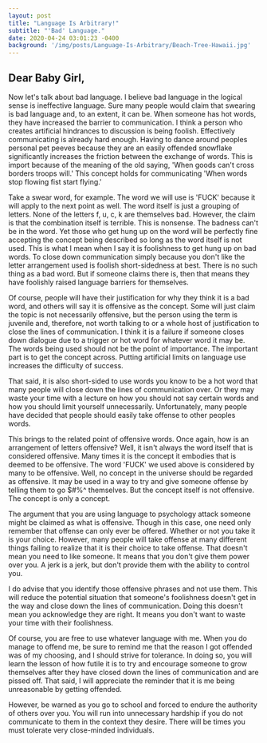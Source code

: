```yaml
---
layout: post
title: "Language Is Arbitrary!"
subtitle: "'Bad' Language."
date: 2020-04-24 03:01:23 -0400
background: '/img/posts/Language-Is-Arbitrary/Beach-Tree-Hawaii.jpg'
---
```

## Dear Baby Girl,

<p>Now let's talk about bad language. I believe bad language in the logical sense is ineffective language. Sure many people would claim that swearing is bad language and, to an extent, it can be. When someone has hot words, they have increased the barrier to communication. I think a person who creates artificial hindrances to discussion is being foolish.  Effectively communicating is already hard enough.  Having to dance around peoples personal pet peeves because they are an easily offended snowflake significantly increases the friction between the exchange of words.  This is import because of the meaning of the old saying, 'When goods can't cross borders troops will.'  This concept holds for communicating 'When words stop flowing fist start flying.'</p>

<p>Take a swear word, for example. The word we will use is 'FUCK' because it will apply to the next point as well. The word itself is just a grouping of letters. None of the letters f, u, c, k are themselves bad. However, the claim is that the combination itself is terrible. This is nonsense. The badness can't be in the word. Yet those who get hung up on the word will be perfectly fine accepting the concept being described so long as the word itself is not used. This is what I mean when I say it is foolishness to get hung up on bad words. To close down communication simply because you don't like the letter arrangement used is foolish short-sidedness at best. There is no such thing as a bad word. But if someone claims there is, then that means they have foolishly raised language barriers for themselves.</p>

<p>Of course, people will have their justification for why they think it is a bad word, and others will say it is offensive as the concept. Some will just claim the topic is not necessarily offensive, but the person using the term is juvenile and, therefore, not worth talking to or a whole host of justification to close the lines of communication. I think it is a failure if someone closes down dialogue due to a trigger or hot word for whatever word it may be. The words being used should not be the point of importance. The important part is to get the concept across. Putting artificial limits on language use increases the difficulty of success.</p> 

<p>That said, it is also short-sided to use words you know to be a hot word that many people will close down the lines of communication over. Or they may waste your time with a lecture on how you should not say certain words and how you should limit yourself unnecessarily.  Unfortunately, many people have decided that people should easily take offense to other peoples words.</p>

<p>This brings to the related point of offensive words. Once again, how is an arrangement of letters offensive? Well, it isn't always the word itself that is considered offensive.  Many times it is the concept it embodies that is deemed to be offensive. The word 'FUCK' we used above is considered by many to be offensive. Well, no concept in the universe should be regarded as offensive. It may be used in a way to try and give someone offense by telling them to go $#%^ themselves. But the concept itself is not offensive. The concept is only a concept.</p>

<p>The argument that you are using language to psychology attack someone might be claimed as what is offensive. Though in this case, one need only remember that offense can only ever be offered. Whether or not you take it is your choice. However, many people will take offense at many different things failing to realize that it is their choice to take offense.  That doesn't mean you need to like someone. It means that you don't give them power over you.  A jerk is a jerk, but don't provide them with the ability to control you.</p>

<p>I do advise that you identify those offensive phrases and not use them. This will reduce the potential situation that someone's foolishness doesn't get in the way and close down the lines of communication. Doing this doesn't mean you acknowledge they are right. It means you don't want to waste your time with their foolishness.</p>

<p>Of course, you are free to use whatever language with me. When you do manage to offend me, be sure to remind me that the reason I got offended was of my choosing, and I should strive for tolerance. In doing so, you will learn the lesson of how futile it is to try and encourage someone to grow themselves after they have closed down the lines of communication and are pissed off. That said, I will appreciate the reminder that it is me being unreasonable by getting offended.</p>

<p>However, be warned as you go to school and forced to endure the authority of others over you.  You will run into unnecessary hardship if you do not communicate to them in the context they desire. There will be times you must tolerate very close-minded individuals.</p>
